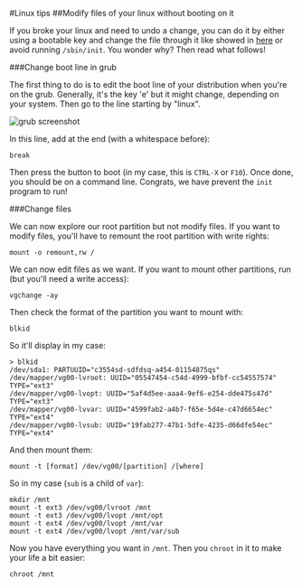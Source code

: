 #Linux tips
##Modify files of your linux without booting on it

If you broke your linux and need to undo a change, you can do it by either using a bootable key and change the file through it like showed in [here](https://blog.guillaume-gomez.fr/Linux-tips/1/6#Using%20a%20live-cd) or avoid running `/sbin/init`. You wonder why? Then read what follows!

###Change boot line in grub

The first thing to do is to edit the boot line of your distribution when you're on the grub. Generally, it's the key 'e' but it might change, depending on your system. Then go to the line starting by "linux".

![grub screenshot](https://www.guillaume-gomez.fr/image/grub.png)

In this line, add at the end (with a whitespace before):

```shell
break
```

Then press the button to boot (in my case, this is `CTRL-X` or `F10`). Once done, you should be on a command line. Congrats, we have prevent the `init` program to run!

###Change files

We can now explore our root partition but not modify files. If you want to modify files, you'll have to remount the root partition with write rights:

```shell
mount -o remount,rw /
```

We can now edit files as we want. If you want to mount other partitions, run (but you'll need a write access):

```shell
vgchange -ay
```

Then check the format of the partition you want to mount with:

```shell
blkid
```

So it'll display in my case:

```shell
> blkid
/dev/sda1: PARTUUID="c3554sd-sdfdsq-a454-01154875qs"
/dev/mapper/vg00-lvroot: UUID="05547454-c54d-4999-bfbf-cc54557574" TYPE="ext3"
/dev/mapper/vg00-lvopt: UUID="5af4d5ee-aaa4-9ef6-e254-dde475s47d" TYPE="ext3"
/dev/mapper/vg00-lvvar: UUID="4599fab2-a4b7-f65e-5d4e-c47d6654ec" TYPE="ext4"
/dev/mapper/vg00-lvsub: UUID="19fab277-47b1-5dfe-4235-d66dfe54ec" TYPE="ext4"
```

And then mount them:

```shell
mount -t [format] /dev/vg00/[partition] /[where]
```

So in my case (`sub` is a child of `var`):

```shell
mkdir /mnt
mount -t ext3 /dev/vg00/lvroot /mnt
mount -t ext3 /dev/vg00/lvopt /mnt/opt
mount -t ext4 /dev/vg00/lvopt /mnt/var
mount -t ext4 /dev/vg00/lvopt /mnt/var/sub
```

Now you have everything you want in `/mnt`. Then you `chroot` in it to make your life a bit easier:

```shell
chroot /mnt
```

